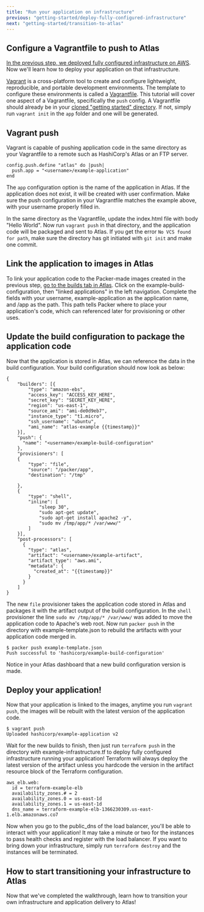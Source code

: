 ```yaml
---
title: "Run your application on infrastructure"
previous: "getting-started/deploy-fully-configured-infrastructure"
next: "getting-started/transition-to-atlas"
---
```

## Configure a Vagrantfile to push to Atlas
[In the previous step, we deployed fully configured infrastructure on AWS](/help/getting-started/deploy-fully-configured-infrastructure). Now we'll learn how to deploy your application on that infrastructure. 

[Vagrant](https://vagrantup.com) is a cross-platform tool to create and configure lightweight, reproducible, and portable development environments. The template to configure these environments is called a [Vagrantfile](https://docs.vagrantup.com/v2/vagrantfile/index.html). This tutorial will cover one aspect of a Vagrantfile, specifically the `push` config. A Vagrantfile should already be in your [cloned "getting started" directory](https://github.com/hashicorp/atlas-examples/tree/master/getting-started). If not, simply run `vagrant init` in the `app` folder and one will be generated. 

## Vagrant push
Vagrant is capable of pushing application code in the same directory as your Vagrantfile to a remote such as HashiCorp's Atlas or an FTP server.

	config.push.define "atlas" do |push|
	  push.app = "<username>/example-application"
	end

The `app` configuration option is the name of the application in Atlas. If the application does not exist, it will be created with user confirmation. Make sure the push configuration in your Vagrantfile matches the example above, with your username properly filled in. 

In the same directory as the Vagrantfile, update the index.html file with body "Hello World". Now run `vagrant push` in that directory, and the application code will be packaged and sent to Atlas. If you get the error `No VCS found for path`, make sure the directory has git initiated with `git init` and make one commit.

## Link the application to images in Atlas
To link your application code to the Packer-made images created in the previous step, [go to the builds tab in Atlas](http://atlas.hashicorp.com/builds). Click on the example-build-configuration, then "linked applications" in the left navigation. Complete the fields with your username, example-application as the application name, and /app as the path. This path tells Packer where to place your application's code, which can referenced later for provisioning or other uses. 

## Update the build configuration to package the application code

Now that the application is stored in Atlas, we can reference the data in the build configuration. Your build configuration should now look as below:

	{
	    "builders": [{
	        "type": "amazon-ebs",
	        "access_key": "ACCESS_KEY_HERE",
	        "secret_key": "SECRET_KEY_HERE",
	        "region": "us-east-1",
	        "source_ami": "ami-de0d9eb7",
	        "instance_type": "t1.micro",
	        "ssh_username": "ubuntu",
	        "ami_name": "atlas-example {{timestamp}}"
	    }],
	    "push": {
	      "name": "<username>/example-build-configuration"
	    },
	    "provisioners": [
	    {   
	        "type": "file",
	        "source": "/packer/app",
	        "destination": "/tmp"

	    },
	    {
	        "type": "shell",
	        "inline": [
	            "sleep 30",
	            "sudo apt-get update",
	            "sudo apt-get install apache2 -y",
	            "sudo mv /tmp/app/* /var/www/"
	        ]
	    }],
	    "post-processors": [
	      {
	        "type": "atlas",
	        "artifact": "<username>/example-artifact",
	        "artifact_type": "aws.ami",
	        "metadata": {
	          "created_at": "{{timestamp}}"
	        }
	      }
	    ]
	}

The new `file` provisioner takes the application code stored in Atlas and packages it with the artifact output of the build configuration. In the `shell` provisioner the line `sudo mv /tmp/app/* /var/www/` was added to move the application code to Apache's web root. Now run `packer push` in the directory with example-template.json to rebuild the artifacts with your application code merged in. 

	$ packer push example-template.json
	Push successful to 'hashicorp/example-build-configuration'

Notice in your Atlas dashboard that a new build configuration version is made. 

## Deploy your application!
Now that your application is linked to the images, anytime you run `vagrant push`, the images will be rebuilt with the latest version of the application code. 

	$ vagrant push
	Uploaded hashicorp/example-application v2

Wait for the new builds to finish, then just run `terraform push` in the directory with example-infrastructure.tf to deploy fully configured infrastructure running your application! Terraform will always deploy the latest version of the artifact unless you hardcode the version in the artifact resource block of the Terraform configuration. 

	aws_elb.web:
	  id = terraform-example-elb
	  availability_zones.# = 2
	  availability_zones.0 = us-east-1d
	  availability_zones.1 = us-east-1d
	  dns_name = terraform-example-elb-1366230309.us-east-1.elb.amazonaws.co7

Now when you go to the public_dns of the load balancer, you'll be able to interact with your application! It may take a minute or two for the instances to pass health checks and register with the load balancer. If you want to bring down your infrastructure, simply run `terraform destroy` and the instances will be terminated. 

## How to start transitioning your infrastructure to Atlas
Now that we've completed the walkthrough, learn how to transition your own infrastructure and application delivery to Atlas!
